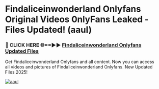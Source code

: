 # Findaliceinwonderland Onlyfans Original Videos 0nlyFans Leaked - Files Updated! (aaul)

<h3>🔴 CLICK HERE 🌐==►► <a href="https://tinyurl.com/2wckxsce" rel="nofollow">Findaliceinwonderland Onlyfans Updated Files</a></h3>

Get Findaliceinwonderland Onlyfans and all content. Now you can access all videos and pictures of Findaliceinwonderland Onlyfans. New Updated Files 2025!

[![aaul](https://i.imgur.com/AFduVYN.gif)](https://tinyurl.com/2wckxsce)
